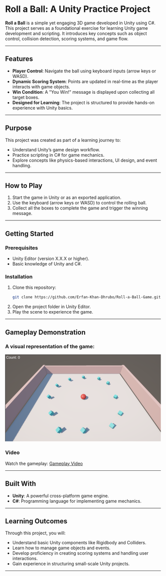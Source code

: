 # Roll a Ball: A Unity Practice Project

**Roll a Ball** is a simple yet engaging 3D game developed in Unity using C#. This project serves as a foundational exercise for learning Unity game development and scripting. It introduces key concepts such as object control, collision detection, scoring systems, and game flow.

---

## Features

- **Player Control**: Navigate the ball using keyboard inputs (arrow keys or WASD).
- **Dynamic Scoring System**: Points are updated in real-time as the player interacts with game objects.
- **Win Condition**: A "You Win!" message is displayed upon collecting all target boxes.
- **Designed for Learning**: The project is structured to provide hands-on experience with Unity basics.

---

## Purpose

This project was created as part of a learning journey to:

- Understand Unity’s game design workflow.
- Practice scripting in C# for game mechanics.
- Explore concepts like physics-based interactions, UI design, and event handling.

---

## How to Play

1. Start the game in Unity or as an exported application.
2. Use the keyboard (arrow keys or WASD) to control the rolling ball.
3. Collect all the boxes to complete the game and trigger the winning message.

---

## Getting Started

### Prerequisites

- Unity Editor (version X.X.X or higher).
- Basic knowledge of Unity and C#.

### Installation

1. Clone this repository:
   ```bash
   git clone https://github.com/Erfan-Khan-Dhrubo/Roll-a-Ball-Game.git
   ```
2. Open the project folder in Unity Editor.
3. Play the scene to experience the game.

---

## Gameplay Demonstration

### A visual representation of the game:

<img src="./game visualization/game view.png">

### Video

Watch the gameplay:
[Gameplay Video](./game%20visualization/gameplay.mp4)

---

## Built With

- **Unity**: A powerful cross-platform game engine.
- **C#**: Programming language for implementing game mechanics.

---

## Learning Outcomes

Through this project, you will:

- Understand basic Unity components like Rigidbody and Colliders.
- Learn how to manage game objects and events.
- Develop proficiency in creating scoring systems and handling user interactions.
- Gain experience in structuring small-scale Unity projects.

---
